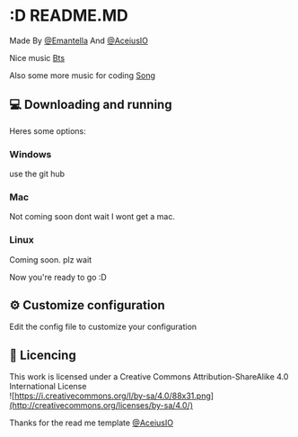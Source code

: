 # :D README.MD

Made By [@Emantella](https://github.com/Emantella) And [@AceiusIO](https://github.com/AceiusIO)

Nice music [Bts](https://www.youtube.com/watch?v=CuklIb9d3fI)

Also some more music for coding [Song](https://www.youtube.com/watch?v=dQw4w9WgXcQ)

## 💻 Downloading and running
Heres some options:
### Windows
 use the git hub
### Mac
 Not coming soon dont wait I wont get a mac.
### Linux
Coming soon. plz wait

Now you're ready to go :D

## ⚙️ Customize configuration
Edit the config file to customize your configuration

## 📜 Licencing
This work is licensed under a Creative Commons Attribution-ShareAlike 4.0 International License  
![https://i.creativecommons.org/l/by-sa/4.0/88x31.png](http://creativecommons.org/licenses/by-sa/4.0/)

Thanks for the read me template [@AceiusIO](https://github.com/AceiusIO/)
